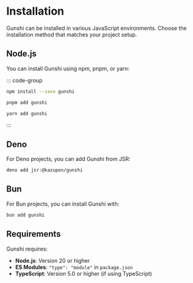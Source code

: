 # Installation

Gunshi can be installed in various JavaScript environments. Choose the installation method that matches your project setup.

## Node.js

You can install Gunshi using npm, pnpm, or yarn:

::: code-group

```sh [npm]
npm install --save gunshi
```

```sh [pnpm]
pnpm add gunshi
```

```sh [yarn]
yarn add gunshi
```

:::

## Deno

For Deno projects, you can add Gunshi from JSR:

```sh
deno add jsr:@kazupon/gunshi
```

## Bun

For Bun projects, you can install Gunshi with:

```sh
bun add gunshi
```

## Requirements

Gunshi requires:

- **Node.js**: Version 20 or higher
- **ES Modules**: `"type": "module"` in `package.json`
- **TypeScript**: Version 5.0 or higher (if using TypeScript)
